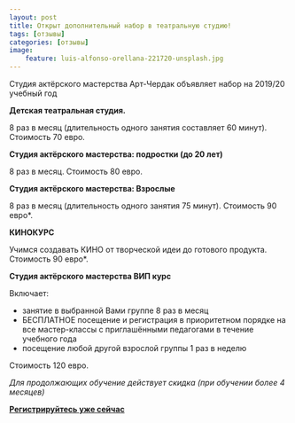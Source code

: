 ```yaml
---
layout: post
title: Открыт дополнительный набор в театральную студию! 
tags: [отзывы]
categories: [отзывы]
image:
    feature: luis-alfonso-orellana-221720-unsplash.jpg
---
```


Студия актёрского мастерства Арт-Чердак объявляет набор на 2019/20 учебный год

**Детская театральная студия.**

8 раз в месяц (длительность одного занятия  составляет 60 минут).
Стоимость 70 евро.

**Студия актёрского мастерства: подростки (до 20 лет)**

8 раз в месяц.
Стоимость 80 евро. 

**Студия актёрского мастерства: Взрослые**

8 раз в месяц (длительность одного занятия 75 минут).
Стоимость 90 евро*.

**КИНОКУРС**

Учимся создавать КИНО от творческой идеи до готового продукта.
Стоимость 90 евро*.

**Студия актёрского мастерства ВИП курс**

Включает: 
+ занятие в выбранной Вами группе 8 раз в месяц 
+ БЕСПЛАТНОЕ  посещение  и регистрация в приоритетном порядке на все мастер-классы с приглашёнными педагогами в течение учебного года
+ посещение любой другой взрослой группы 1 раз в неделю 

Стоимость 120 евро.

*Для продолжающих обучение действует скидка (при обучении более 4 месяцев)*

[**Регистрируйтесь уже сейчас**](/signup/)